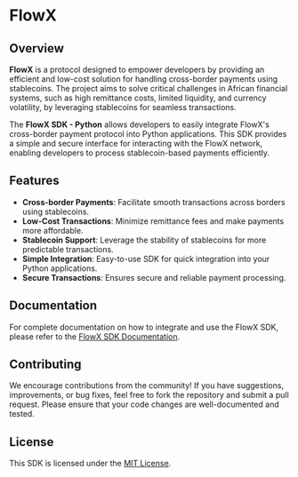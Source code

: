 
# FlowX  

## Overview

**FlowX** is a protocol designed to empower developers by providing an efficient and low-cost solution for handling cross-border payments using stablecoins. The project aims to solve critical challenges in African financial systems, such as high remittance costs, limited liquidity, and currency volatility, by leveraging stablecoins for seamless transactions.

The **FlowX SDK - Python** allows developers to easily integrate FlowX's cross-border payment protocol into Python applications. This SDK provides a simple and secure interface for interacting with the FlowX network, enabling developers to process stablecoin-based payments efficiently.

## Features

- **Cross-border Payments**: Facilitate smooth transactions across borders using stablecoins.
- **Low-Cost Transactions**: Minimize remittance fees and make payments more affordable.
- **Stablecoin Support**: Leverage the stability of stablecoins for more predictable transactions.
- **Simple Integration**: Easy-to-use SDK for quick integration into your Python applications.
- **Secure Transactions**: Ensures secure and reliable payment processing.

## Documentation

For complete documentation on how to integrate and use the FlowX SDK, please refer to the [FlowX SDK Documentation](#).

## Contributing

We encourage contributions from the community! If you have suggestions, improvements, or bug fixes, feel free to fork the repository and submit a pull request. Please ensure that your code changes are well-documented and tested.

## License

This SDK is licensed under the [MIT License](LICENSE).
